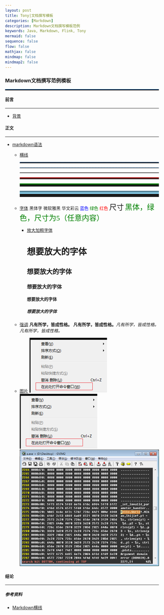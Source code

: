 ```yaml
---
layout: post
title: Tony|文档撰写模板
categories: [Markdown]
description: Markdown文档撰写模板范例
keywords: Java, Markdown, Flink, Tony
mermaid: false
sequence: false
flow: false
mathjax: false
mindmap: false
mindmap2: false
---
```


<h3 align="left"> Markdown文档撰写范例模板 </h3>

<hr style="height:3px;border:none;border-top:1px solid #0066CC;" />


<h4 align="left"> 前言 </h4>

---------------

- [背景]()


<h4 align="left"> 正文 </h4>

---------------

- [markdown语法]()
  - [横线]() 
    <hr style=" height:2px;border:none;border-top:2px dotted #185598;" />
    <!-- 
      类型：园点虚线
      height:2px;是hr的高度
      border:none;是没有边框
      border-top:2px dotted #185598;是设置横线的样式
      dotted  虚线  #185598  颜色
    -->
    <hr style="height:1px;border:none;border-top:1px dashed #0066CC;" />
    <hr style="height:1px;border:none;border-top:1px solid #555555;" />
    <hr style="height:3px;border:none;border-top:3px double red;" />
    <hr style="height:5px;border:none;border-top:5px ridge green;" />
    <hr style="height:10px;border:none;border-top:10px groove skyblue;" />
    
  - [字体]() 
    <font face="黑体">黑体字</font> 
    <font face="微软雅黑">微软雅黑</font> 
    <font face="STCAIYUN">华文彩云</font> 
    <font color=blue>蓝色</font> 
    <font color=#008000>绿色</font> 
    <font color=Red>红色</font> 
    <font size=5>尺寸</font> 
    <font face="黑体" color=green size=5>黑体，绿色，尺寸为5（任意内容）</font>  
    - [放大加粗字体]() 
      <h1>想要放大的字体</h1>  
      <h2>想要放大的字体</h2>  
      <h3>想要放大的字体</h3>  
      <h4>想要放大的字体</h4>  
      <h5>想要放大的字体</h5>  

  - [强调]() 
    **凡有所学，皆成性格。** 
    __凡有所学，皆成性格。__*凡有所学，皆成性格。* 
    _凡有所学，皆成性格。_ 

  - [图片]()
    ![img](/images/posts/windows/rclick.png)
    <img src="/images/posts/windows/rclick.png" alt="Windows Skills" />
    ![img](/images/posts/cplusplus/staticstring_helloworld.png)

<h4 align="left"> 结论 </h4>

---------------






<h5 align="left"> 参考资料 </h5>

- [Markdown横线](https://www.jianshu.com/p/e74830235087)






